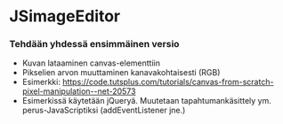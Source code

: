 # JSimageEditor

### Tehdään yhdessä ensimmäinen versio 
  * Kuvan lataaminen canvas-elementtiin
  * Pikselien arvon muuttaminen kanavakohtaisesti (RGB)
  * Esimerkki: https://code.tutsplus.com/tutorials/canvas-from-scratch-pixel-manipulation--net-20573
  * Esimerkissä käytetään jQueryä. Muutetaan tapahtumankäsittely ym. perus-JavaScriptiksi (addEventListener jne.)
